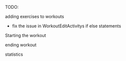 TODO:

adding exercises to workouts
  - fix the issue in WorkoutEditActivitys if else statements

Starting the workout

ending workout

statistics

